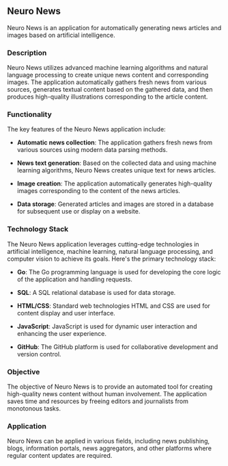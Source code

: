 ## Neuro News

Neuro News is an application for automatically generating news articles and images based on artificial intelligence.

### Description

Neuro News utilizes advanced machine learning algorithms and natural language processing to create unique news content and corresponding images. The application automatically gathers fresh news from various sources, generates textual content based on the gathered data, and then produces high-quality illustrations corresponding to the article content.

### Functionality

The key features of the Neuro News application include:

- **Automatic news collection**: The application gathers fresh news from various sources using modern data parsing methods.

- **News text generation**: Based on the collected data and using machine learning algorithms, Neuro News creates unique text for news articles.

- **Image creation**: The application automatically generates high-quality images corresponding to the content of the news articles.

- **Data storage**: Generated articles and images are stored in a database for subsequent use or display on a website.

### Technology Stack

The Neuro News application leverages cutting-edge technologies in artificial intelligence, machine learning, natural language processing, and computer vision to achieve its goals. Here's the primary technology stack:

- **Go**: The Go programming language is used for developing the core logic of the application and handling requests.

- **SQL**: A SQL relational database is used for data storage.

- **HTML/CSS**: Standard web technologies HTML and CSS are used for content display and user interface.

- **JavaScript**: JavaScript is used for dynamic user interaction and enhancing the user experience.

- **GitHub**: The GitHub platform is used for collaborative development and version control.

### Objective

The objective of Neuro News is to provide an automated tool for creating high-quality news content without human involvement. The application saves time and resources by freeing editors and journalists from monotonous tasks.

### Application

Neuro News can be applied in various fields, including news publishing, blogs, information portals, news aggregators, and other platforms where regular content updates are required.

